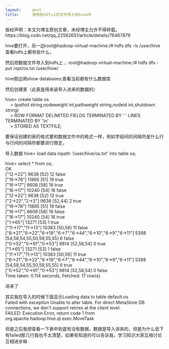 ```yaml
---
layout:     post
title:      使用在hdfs上的文件导入到hive中
---
```

<div id="article_content" class="article_content clearfix csdn-tracking-statistics" data-pid="blog" data-mod="popu_307" data-dsm="post">
								<div class="article-copyright">
					版权声明：本文为博主原创文章，未经博主允许不得转载。					https://blog.csdn.net/qq_22562651/article/details/76467879				</div>
								            <link rel="stylesheet" href="https://csdnimg.cn/release/phoenix/template/css/ck_htmledit_views-f76675cdea.css">
						<div class="htmledit_views" id="content_views">
                
<p>hive要打开，另一边root@hadoop-virtual-machine:/# hdfs dfs -ls /user/hive查看hdfs上都有些什么，</p>
<p>然后把数据文件导入到hdfs上 ，root@hadoop-virtual-machine:/# hdfs dfs -put /opt/os.txt /user/hive/</p>
<p>hive那边用show databases;查看当前都有什么数据库</p>
<p>然后创建表（此表是用来装导入进来的数据的）</p>
<p>hive&gt; create table os<br>
    &gt; (pathid string,nodeweight int,pathweight string,nodeid int,shutdown string)<br>
    &gt; ROW FORMAT DELIMITED FIELDS TERMINATED BY ' ' LINES TERMINATED BY '\n'<br>
    &gt; STORED AS TEXTFILE;<br></p>
<p>要保证创建的表的格式要和数据文件中的格式一样，例如字段间的间隔符是什么行与行间的间隔符都要进行限定，</p>
<p>导入数据 hive&gt; load data inpath '/user/hive/os.txt' into table os;<br></p>
<p>hive&gt; select * from os;<br>
OK<br>
["12-&gt;22"]<span> </span>9638<span>
</span>[52]<span> </span>12<span>
</span>false<br>
["19-&gt;78"]<span> </span>11895<span>
</span>[51]<span> </span>19<span>
</span>true<br>
["16-&gt;17"]<span> </span>8608<span>
</span>[58]<span> </span>16<span>
</span>true<br>
["16-&gt;17"]<span> </span>10240<span>
</span>[54]<span> </span>16<span>
</span>false<br>
["12-&gt;22"]<span> </span>9638<span>
</span>[52]<span> </span>12<span>
</span>true<br>
["2-&gt;22","2-&gt;3"]<span> </span>9638<span>
</span>[52,44]<span> </span>2<span>
</span>true<br>
["19-&gt;78"]<span> </span>11895<span>
</span>[51]<span> </span>19<span>
</span>false<br>
["16-&gt;17"]<span> </span>8608<span>
</span>[58]<span> </span>16<span>
</span>false<br>
["16-&gt;17"]<span> </span>10240<span>
</span>[54]<span> </span>16<span>
</span>true<br>
["1-&gt;65"]<span> </span>13271<span>
</span>[53]<span> </span>1<span> </span>
true<br>
["11-&gt;17","11-&gt;13"]<span> </span>10383<span>
</span>[50,56]<span> </span>11<span>
</span>false<br>
["6-&gt;21","6-&gt;22","6-&gt;19","6-&gt;7","6-&gt;44","6-&gt;10","6-&gt;9","6-&gt;11"]<span>
</span>5398<span> </span>[54,58,54,55,50,59,55,55]<span>
</span>6<span> </span>false<br>
["0-&gt;52","0-&gt;91","0-&gt;53"]<span> </span>9814<span>
</span>[52,58,54]<span> </span>0<span>
</span>true<br>
["1-&gt;65"]<span> </span>13271<span>
</span>[53]<span> </span>1<span> </span>
false<br>
["11-&gt;17","11-&gt;13"]<span> </span>10383<span>
</span>[50,56]<span> </span>11<span>
</span>true<br>
["6-&gt;21","6-&gt;22","6-&gt;19","6-&gt;7","6-&gt;44","6-&gt;10","6-&gt;9","6-&gt;11"]<span>
</span>5398<span> </span>[54,58,54,55,50,59,55,55]<span>
</span>6<span> </span>true<br>
["0-&gt;52","0-&gt;91","0-&gt;53"]<span> </span>9814<span>
</span>[52,58,54]<span> </span>0<span>
</span>false<br>
Time taken: 0.114 seconds, Fetched: 17 row(s)<br></p>
<p>进来了</p>
<p>其实我在导入的时候下面显示Loading data to table default.os<br>
Failed with exception Unable to alter table. For direct MetaStore DB connections, we don't support retries at the client level.<br>
FAILED: Execution Error, return code 1 from org.apache.hadoop.hive.ql.exec.MoveTask</p>
<p>但是之后我想查看一下表中到底有没有数据，数据是导入进来的，但是为什么低下有failed那几行我也不太清楚，如果有知道的可以告诉我，学习知识大家互相讨论互相进步嘛</p>
            </div>
                </div>